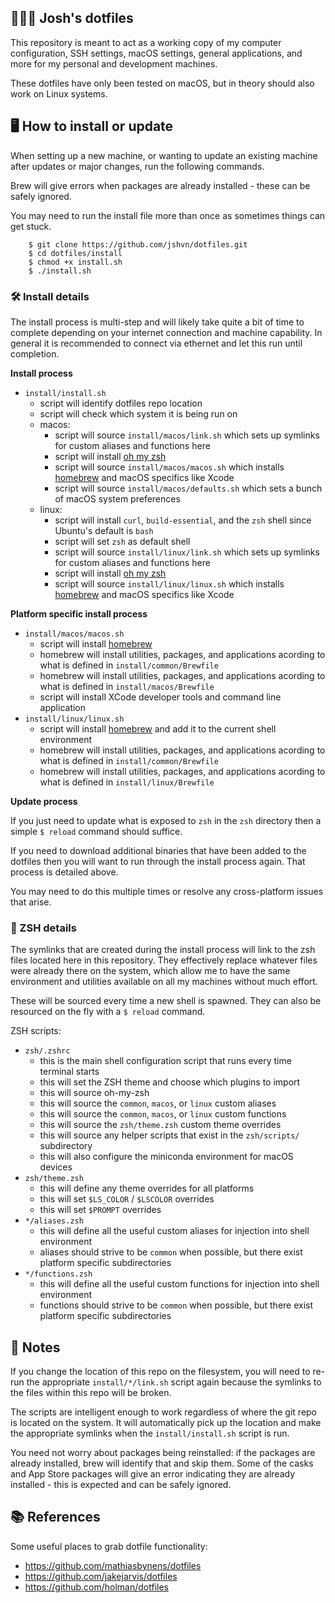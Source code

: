 ## 👨🏻‍💻 Josh's dotfiles

This repository is meant to act as a working copy of my computer configuration, SSH settings, macOS settings, general applications, and more for my personal and development machines. 

These dotfiles have only been tested on macOS, but in theory should also work on Linux systems.


## 🖥 How to install or update

When setting up a new machine, or wanting to update an existing machine after updates or major changes, run the following commands.

Brew will give errors when packages are already installed - these can be safely ignored.

You may need to run the install file more than once as sometimes things can get stuck.

```
    $ git clone https://github.com/jshvn/dotfiles.git
    $ cd dotfiles/install
    $ chmod +x install.sh
    $ ./install.sh
```

### 🛠 Install details

The install process is multi-step and will likely take quite a bit of time to complete depending on your internet connection and machine capability. In general it is recommended to connect via ethernet and let this run until completion.

**Install process**


* `install/install.sh`
    * script will identify dotfiles repo location
    * script will check which system it is being run on
    * macos:
        * script will source `install/macos/link.sh` which sets up symlinks for custom aliases and functions here
        * script will install [oh my zsh](https://github.com/ohmyzsh/ohmyzsh)
        * script will source `install/macos/macos.sh` which installs [homebrew](https://brew.sh/) and macOS specifics like Xcode
        * script will source `install/macos/defaults.sh` which sets a bunch of macOS system preferences
    * linux:
        * script will install `curl`, `build-essential`, and the `zsh` shell since Ubuntu's default is `bash`
        * script will set `zsh` as default shell
        * script will source `install/linux/link.sh` which sets up symlinks for custom aliases and functions here
        * script will install [oh my zsh](https://github.com/ohmyzsh/ohmyzsh)
        * script will source `install/linux/linux.sh` which installs [homebrew](https://brew.sh/) and macOS specifics like Xcode


**Platform specific install process**

* `install/macos/macos.sh`
    * script will install [homebrew](https://brew.sh/)
    * homebrew will install utilities, packages, and applications acording to what is defined in `install/common/Brewfile`
    * homebrew will install utilities, packages, and applications acording to what is defined in `install/macos/Brewfile`
    * script will install XCode developer tools and command line application
* `install/linux/linux.sh`
    * script will install [homebrew](https://brew.sh/) and add it to the current shell environment
    * homebrew will install utilities, packages, and applications acording to what is defined in `install/common/Brewfile`
    * homebrew will install utilities, packages, and applications acording to what is defined in `install/linux/Brewfile`

**Update process**

If you just need to update what is exposed to `zsh` in the `zsh` directory then a simple `$ reload` command should suffice.

If you need to download additional binaries that have been added to the dotfiles then you will want to run through the install process again. That process is detailed above.

You may need to do this multiple times or resolve any cross-platform issues that arise.


### 🦪 ZSH details

The symlinks that are created during the install process will link to the zsh files located here in this repository. They effectively replace whatever files were already there on the system, which allow me to have the same environment and utilities available on all my machines without much effort.

These will be sourced every time a new shell is spawned. They can also be resourced on the fly with a `$ reload` command.

ZSH scripts:

* `zsh/.zshrc`
    * this is the main shell configuration script that runs every time terminal starts
    * this will set the ZSH theme and choose which plugins to import
    * this will source oh-my-zsh
    * this will source the `common`, `macos`, or `linux` custom aliases
    * this will source the `common`, `macos`, or `linux` custom functions
    * this will source the `zsh/theme.zsh` custom theme overrides
    * this will source any helper scripts that exist in the `zsh/scripts/` subdirectory
    * this will also configure the miniconda environment for macOS devices
* `zsh/theme.zsh`
    * this will define any theme overrides for all platforms
    * this will set `$LS_COLOR` / `$LSCOLOR` overrides
    * this will set `$PROMPT` overrides
* `*/aliases.zsh`
    * this will define all the useful custom aliases for injection into shell environment
    * aliases should strive to be `common` when possible, but there exist platform specific subdirectories
* `*/functions.zsh`
    * this will define all the useful custom functions for injection into shell environment
    * functions should strive to be `common` when possible, but there exist platform specific subdirectories


## 📘 Notes

If you change the location of this repo on the filesystem, you will need to re-run the appropriate `install/*/link.sh` script again because the symlinks to the files within this repo will be broken.

The scripts are intelligent enough to work regardless of where the git repo is located on the system. It will automatically pick up the location and make the appropriate symlinks when the `install/install.sh` script is run.

You need not worry about packages being reinstalled: if the packages are already installed, brew will identify that and skip them. Some of the casks and App Store packages will give an error indicating they are already installed - this is expected and can be safely ignored.

## 📚 References

Some useful places to grab dotfile functionality:

- https://github.com/mathiasbynens/dotfiles
- https://github.com/jakejarvis/dotfiles
- https://github.com/holman/dotfiles
